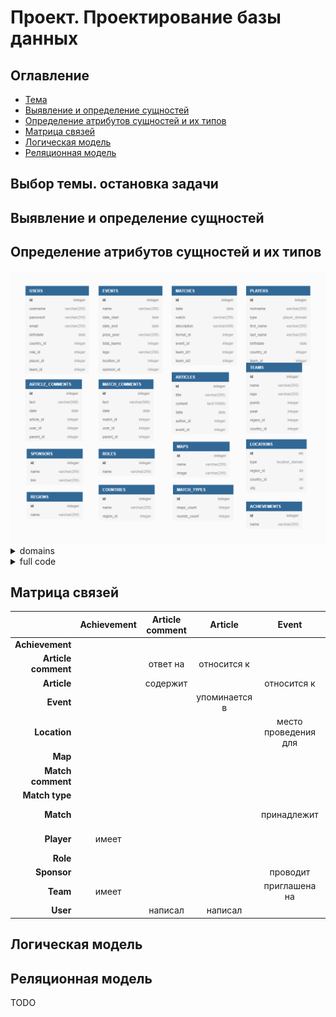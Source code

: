 # Проект. Проектирование базы данных

## Оглавление

   * [Тема](#тема)
   * [Выявление и определение сущностей](#выявление-и-определение-сущностей)
   * [Определение атрибутов сущностей и их типов](#определение-атрибутов-сущностей-и-их-типов)
   * [Матрица связей](#матрица-связей)
   * [Логическая модель](#логическая-модель)
   * [Реляционная модель](#реляционная-модель)

## Выбор темы. остановка задачи

## Выявление и определение сущностей

## Определение атрибутов сущностей и их типов

<img src="models/Entities/all.png">

<details>
<summary> domains </summary>

   ```dbml
enum location_domain {
    offline
    online
}

enum player_domain {
    active
    inactive
    standin
    coach
}
   ```
</details>

<details>
<summary> full code </summary>

   ```dbml
Table USERS {
    id integer [pk, increment]
    username varchar(255) [unique, not null]
    password varchar(255) [not null]
    email varchar(255) [not null]
    birthdate date [null]
    country_id integer [null]
    role_id integer [not null]
    player_id integer [null, note: 'favorite player']
    team_id integer [null, note: 'or favorite team']
}

Table ROLES {
    id integer [pk, increment]
    name varchar(255) [unique, not null]
}

Table ARTICLES {
    id integer [pk, increment]
    title varchar(255) [not null]
    content text(10000) [not null]
    date date [not null]
    author_id integer [not null]
    event_id integer [null]
}

Table ARTICLE_COMMENTS {
    id integer [pk, increment]
     text varchar(500) [not null]
    date date [not null]
     article_id integer [not null]
     user_id integer [not null]
     parent_id integer [null]
}

Table MATCH_COMMENTS {
     id integer [pk, increment]
     text varchar(500) [not null]
     date date [not null]
     match_id integer [not null]
     user_id integer [not null]
     parent_id integer [null]
}

Table EVENTS {
     id integer [pk, increment]
     name varchar(255) [not null]
     date_start date [not null]
     date_end date [not null]
     prize_pool varchar(255) [not null]
     total_teams integer [not null]
     logo varchar(255) [null]
     location_id integer [not null]
     sponsor_id integer [not null]
}

Table SPONSORS {
     id integer [pk, increment]
    name varchar(255) [not null]
     link varchar(255) [null]
}

Table LOCATIONS {
     id int [pk, increment]
     type location_domain [not null]
     region_id int [null]
     country_id int [null]
     city int [null]
}

Table MATCHES {
     id integer [pk, increment]
     date date [not null]
     watch varchar(255) [null]
     description varchar(500) [null]
     format_id integer [not null]
     event_id integer [not null]
     team_id1 integer [null]
     team_id2 integer [null]
}

Table MATCH_TYPES {
     id integer [pk, increment]
     maps_count integer [not null]
     rounds_count integer [not null]
}

Table MAPS {
     id integer [pk, increment]
     name varchar(255) [unique, not null]
     image varchar(255) [not null]
}

Table TEAMS {
     id integer [pk, increment]
     name varchar(255) [not null]
     logo varchar(255) [null]
     points integer [not null]
     peak integer [not null]
     region_id integer [null]
     country_id integer [null]
}

Table PLAYERS {
    id integer [pk, increment]
     nickname varchar(255) [not null]
     type player_domain [not null]
     first_name varchar(255) [null]
     last_name varchar(255) [null]
     birthdate date [null]
     country_id integer [null]
     team_id integer [null]
}

Table ACHIEVEMENTS {
    id integer [pk, increment]
     name varchar(255) [not null]
}

Table COUNTRIES {
     id integer [pk, increment]
     name varchar(255) [not null]
     region_id integer [null]
}

Table REGIONS {
     id integer [pk, increment]
     name varchar(255) [unique, not null]
}

enum location_domain {
     offline
     online
}

enum player_domain {
    active
     inactive
     standin
     coach
}
   ```
</details>

## Матрица связей

|   | Achievement | Article comment | Article | Event | Location | Map | Match comment | Match type | Match | Player | Role | Sponsor | Team | User |
| ---: | :---: | :---: | :---: | :---: | :---: | :---: | :---: | :---: | :---: | :---: | :---: | :---: | :---: | :---: |
| **Achievement** |  |  |  |  |  |  |  |  |  | принадлежит |  |  | принадлежит |  |
| **Article comment** |  | ответ на | относится к |  |  |  |  |  |  |  |  |  |  | написан |
| **Article** |  | содержит |  | относится к |  |  |  |  |  |  |  |  |  | написана |
| **Event** |  |  | упоминается в |  | проводится в |  |  |  | включает в себя |  |  | проводится | проводится для |  |
| **Location** |  |  |  | место проведения для |  |  |  |  |  |  |  |  |  |  |
| **Map** |  |  |  |  |  |  |  |  | играется в |  |  |  |  |  |
| **Match comment** |  |  |  |  |  |  | ответ на |  | относится к |  |  |  |  | написан |
| **Match type** |  |  |  |  |  |  |  |  | описывает |  |  |  |  |  |
| **Match** |  |  |  | принадлежит |  | играется на | содержит | проводится в формате |  |  |  |  | участвует |  |
| **Player** | имеет |  |  |  |  |  |  |  |  |  |  |  | состоит в | фаворит для |
| **Role** |  |  |  |  |  |  |  |  |  |  |  |  |  | описывает |
| **Sponsor** |  |  |  | проводит |  |  |  |  |  |  |  |  |  |  |
| **Team** | имеет |  |  | приглашена на |  |  |  |  | участвует в | содержит |  |  |  | фаворит для |
| **User** |  | написал | написал |  |  |  | написал |  |  | выбрал | имеет |  | выбрал |  |

## Логическая модель

## Реляционная модель

TODO
